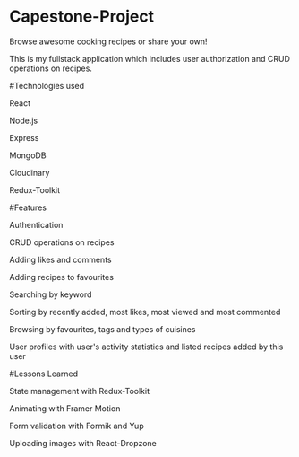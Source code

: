 # Capestone-Project

Browse awesome cooking recipes or share your own!

This is my fullstack application which includes user authorization and CRUD operations on recipes.

#Technologies used

React

Node.js

Express

MongoDB

Cloudinary

Redux-Toolkit


#Features

Authentication

CRUD operations on recipes

Adding likes and comments

Adding recipes to favourites

Searching by keyword

Sorting by recently added, most likes, most viewed and most commented

Browsing by favourites, tags and types of cuisines

User profiles with user's activity statistics and listed recipes added by this user


#Lessons Learned

State management with Redux-Toolkit

Animating with Framer Motion

Form validation with Formik and Yup

Uploading images with React-Dropzone
